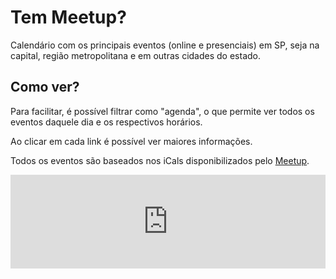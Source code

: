 # Tem Meetup?

Calendário com os principais eventos (online e presenciais) em SP, seja na capital, região metropolitana e em outras cidades do estado.

## Como ver?

Para facilitar, é possível filtrar como "agenda", o que permite ver todos os eventos daquele dia e os respectivos horários.

Ao clicar em cada link é possível ver maiores informações.

Todos os eventos são baseados nos iCals disponibilizados pelo [Meetup](https://www.meetup.com).

<iframe src="https://calendar.google.com/calendar/embed?title=Tem%20Meetup%3F&amp;showTitle=0&amp;height=768&amp;wkst=1&amp;bgcolor=%23ffffff&amp;src=e5gvakmoo8c0rqev08tfoo7oomboahcd%40import.calendar.google.com&amp;color=%23ffffff&amp;src=spu0baafs98k7jdj04jb09iuedv86nor%40import.calendar.google.com&amp;color=%23ffffff&amp;src=2gfahooai8158e2n5o14pt6ev6jl6n4i%40import.calendar.google.com&amp;color=%23ffffff&amp;src=vnbkuriiq1dcpsbvpnbf8vnc73vieor8%40import.calendar.google.com&amp;color=%23ffffff&amp;src=kacopk76dsm7kk4rhmggto5r9f2nupnu%40import.calendar.google.com&amp;color=%23ffffff&amp;src=d439ph28mmurve6aluo5dah57jci0p6a%40import.calendar.google.com&amp;color=%23ffffff&amp;src=71qmomeh5iq9011g1kka2ts9hkc9ices%40import.calendar.google.com&amp;color=%23ffffff&amp;src=pncufskle6nls11u9bjentt88chr53lo%40import.calendar.google.com&amp;color=%23ffffff&amp;src=0f4maobncrg9uvgbr23bivp4gvt3skus%40import.calendar.google.com&amp;color=%23ffffff&amp;src=tqe538ios92f49m0a7dq6f1740h0rfmr%40import.calendar.google.com&amp;color=%23ffffff&amp;src=8qk84uqo8h2qguimm3kugcjlv8hq24pu%40import.calendar.google.com&amp;color=%23ffffff&amp;src=sgq77ud0rikj1ljmujcgcsmtb2cg0alr%40import.calendar.google.com&amp;color=%23ffffff&amp;src=ucboul32j8b5nfiab2c4sq98hb2t42tf%40import.calendar.google.com&amp;color=%23ffffff&amp;src=kpghs0hmsonjdqajq84qqhc4k3f3l9ef%40import.calendar.google.com&amp;color=%23ffffff&amp;src=rpn0m57b0n7ebj3f32prghgl9o8v5aqq%40import.calendar.google.com&amp;color=%23ffffff&amp;src=neps2jvhn8fn1p616b7bhhp9g02f951b%40import.calendar.google.com&amp;color=%23ffffff&amp;src=rku0idr6ad35acr4ccse2nkvqqb0jq1t%40import.calendar.google.com&amp;color=%23ffffff&amp;ctz=America%2FSao_Paulo" style="border-width:0" width="100%" height="auto" frameborder="0" scrolling="no"></iframe>
